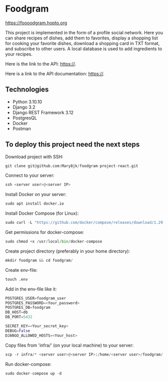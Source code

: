 # Foodgram #

<https://foooodgram.hopto.org>

This project is implemented in the form of a profile social network. Here you can share recipes of dishes, add them to favorites, display a shopping list for cooking your favorite dishes, download a shopping card in TXT format, and subscribe to other users.
A local database is used to add ingredients to your recipes.

Here is the link to the API: <https://>.

Here is a link to the API documentation: <https://>.

## Technologies ##
+ Python 3.10.10
+ Django 3.2
+ Django REST Framework 3.12
+ PostgresQL
+ Docker
+ Postman

## To deploy this project need the next steps ##
Download project with SSH:
```python
git clone git@github.com:Mary8jk/foodgram-project-react.git
```
Connect to your server:
```python
ssh <server user>@<server IP>
```
Install Docker on your server:
```python
sudo apt install docker.io
```
Install Docker Compose (for Linux):
```python
sudo curl -L "https://github.com/docker/compose/releases/download/1.29.2/docker-compose-$(uname -s)-$(uname -m)" -o /usr/local/bin/docker-compose
```
Get permissions for docker-compose:
```python
sudo chmod +x /usr/local/bin/docker-compose
```
Create project directory (preferably in your home directory):
```python
mkdir foodgram && cd foodgram/
```
Create env-file:
```python
touch .env
```
Add in the env-file like it:
```python
POSTGRES_USER=foodgram_user
POSTGRES_PASSWORD=<Your_password>
POSTGRES_DB=foodgram
DB_HOST=db
DB_PORT=5432

SECRET_KEY=<Your_secret_key>
DEBUG=False
DJANGO_ALLOWED_HOSTS=<Your_host>
```
Copy files from 'infra/' (on your local machine) to your server:
```python
scp -r infra/* <server user>@<server IP>:/home/<server user>/foodgram/
```
Run docker-compose:
```python
sudo docker-compose up -d
```
